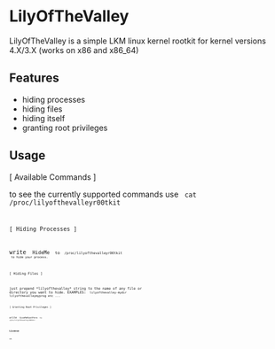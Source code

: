 # LilyOfTheValley

LilyOfTheValley is a simple LKM linux kernel rootkit for kernel versions 4.X/3.X (works on x86 and x86_64)

## Features

* hiding processes
* hiding files
* hiding itself 
* granting root privileges

## Usage

[ Available Commands ] <br />

to see the currently supported commands use <code> cat /proc/lilyofthevalleyr00tkit <code/> <br />

[ Hiding Processes ] <br />

write <code> HideMe <code/> to <code> /proc/lilyofthevalleyr00tkit <code/> to hide your process.

[ Hiding Files ] <br />

just prepend \*lilyofthevalley\* string to the name of any file or directory you want to hide. 
EXAMPLES: <code> lilyofthevalley-mydir lilyofthevalleymyprog etc ... <code/>

[ Granting Root Privileges ] <br />

write <code> GiveMeRootPerm <code/> to <code> /proc/lilyofthevalleyr00tkit <code/>


## License
GPL


